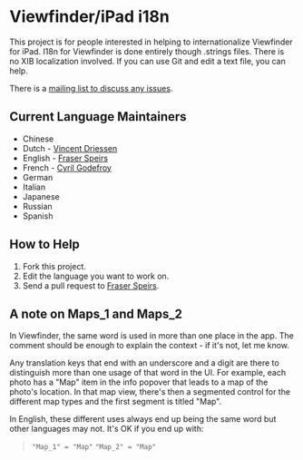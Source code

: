 # Viewfinder/iPad i18n #

This project is for people interested in helping to internationalize Viewfinder for iPad. I18n for Viewfinder is done entirely though .strings files. There is no XIB localization involved. If you can use Git and edit a text file, you can help.

There is a [mailing list to discuss any issues](http://lists.connectedflow.com/mailman/listinfo/i18n).

## Current Language Maintainers ##

* Chinese
* Dutch - [Vincent Driessen](http://github.com/nvie)
* English - [Fraser Speirs](http://github.com/fspeirs)
* French - [Cyril Godefroy](http://github.com/cgodefroy)
* German
* Italian
* Japanese
* Russian
* Spanish

## How to Help ##

1. Fork this project.
2. Edit the language you want to work on.
3. Send a pull request to [Fraser Speirs](http://github.com/fspeirs).

## A note on Maps_1 and Maps_2 ##

In Viewfinder, the same word is used in more than one place in the app. The comment should be enough to explain the context - if it's not, let me know.

Any translation keys that end with an underscore and a digit are there to distinguish more than one usage of that word in the UI. For example, each photo has a "Map" item in the info popover that leads to a map of the photo's location.  In that map view, there's then a segmented control for the different map types and the first segment is titled "Map".

In English, these different uses always end up being the same word but other languages may not.  It's OK if you end up with:

> `"Map_1" = "Map"`
> `"Map_2" = "Map"`

